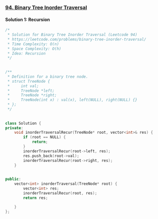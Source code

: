 ### [94\. Binary Tree Inorder Traversal](https://leetcode.com/problems/binary-tree-inorder-traversal/)

#### Solution 1: Recursion
  
  
```cpp
/*
 * Solution for Binary Tree Inorder Traversal (Leetcode 94)
 * https://leetcode.com/problems/binary-tree-inorder-traversal/
 * Time Complexity: O(n)
 * Space Complexity: O(h)
 * Idea: Recursion
 */
  
  
/**
 * Definition for a binary tree node.
 * struct TreeNode {
 *     int val;
 *     TreeNode *left;
 *     TreeNode *right;
 *     TreeNode(int x) : val(x), left(NULL), right(NULL) {}
 * };
 */
  
  
class Solution {
private:
    void inorderTraversalRecur(TreeNode* root, vector<int>& res) {
        if (root == NULL) {
            return;
        }
        inorderTraversalRecur(root->left, res);
        res.push_back(root->val);
        inorderTraversalRecur(root->right, res);
    }
  
  
public:
    vector<int> inorderTraversal(TreeNode* root) {
        vector<int> res;
        inorderTraversalRecur(root, res);
        return res;
  
    }
};
```  
  